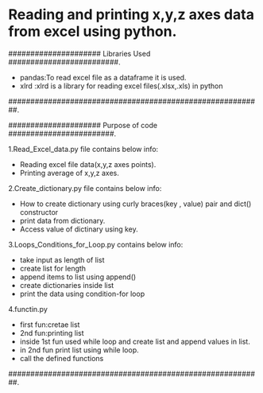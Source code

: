 # Reading and printing x,y,z axes data from excel using python.
##################### Libraries Used #########################.
- pandas:To read excel file as a dataframe it is used.
- xlrd  :xlrd is a library for reading excel files(.xlsx,.xls) in python

##########################################################.

##################### Purpose of code ########################.

1.Read_Excel_data.py file contains below info:
- Reading excel file data(x,y,z axes points).
- Printing average of x,y,z axes.

2.Create_dictionary.py file contains below info:
- How to create dictionary using curly braces(key , value) pair and dict() constructor
- print data from dictionary.
- Access value of dictinary using key.

3.Loops_Conditions_for_Loop.py contains below info:
- take input as length of list
- create list for length
- append items to list using append()
- create dictionaries inside list
- print the data using condition-for loop

4.functin.py
- first fun:cretae list
- 2nd fun:printing list
- inside 1st fun used while loop and create list and append values in list. 
- in 2nd fun print list using while loop.
- call the defined functions

##########################################################.
